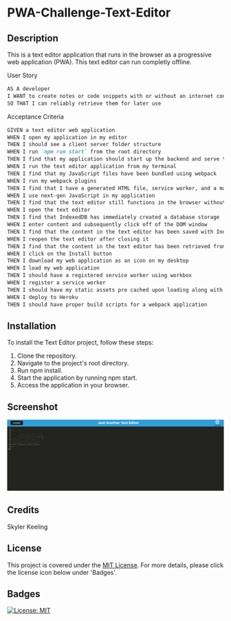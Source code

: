 # PWA-Challenge-Text-Editor

## Description

This is a text editor application that runs in the browser as a progressive web application (PWA). This text editor can run completly offline.

User Story

```md
AS A developer
I WANT to create notes or code snippets with or without an internet connection
SO THAT I can reliably retrieve them for later use
```

Acceptance Criteria

```md
GIVEN a text editor web application
WHEN I open my application in my editor
THEN I should see a client server folder structure
WHEN I run `npm run start` from the root directory
THEN I find that my application should start up the backend and serve the client
WHEN I run the text editor application from my terminal
THEN I find that my JavaScript files have been bundled using webpack
WHEN I run my webpack plugins
THEN I find that I have a generated HTML file, service worker, and a manifest file
WHEN I use next-gen JavaScript in my application
THEN I find that the text editor still functions in the browser without errors
WHEN I open the text editor
THEN I find that IndexedDB has immediately created a database storage
WHEN I enter content and subsequently click off of the DOM window
THEN I find that the content in the text editor has been saved with IndexedDB
WHEN I reopen the text editor after closing it
THEN I find that the content in the text editor has been retrieved from our IndexedDB
WHEN I click on the Install button
THEN I download my web application as an icon on my desktop
WHEN I load my web application
THEN I should have a registered service worker using workbox
WHEN I register a service worker
THEN I should have my static assets pre cached upon loading along with subsequent pages and static assets
WHEN I deploy to Heroku
THEN I should have proper build scripts for a webpack application
```

## Installation

To install the Text Editor project, follow these steps:

1. Clone the repository.
2. Navigate to the project's root directory.
3. Run npm install.
4. Start the application by running npm start.
5. Access the application in your browser.

## Screenshot

![alt text](public/Picture.png)

## Credits

Skyler Keeling

## License

This project is covered under the [MIT License](./LICENSE). For more details, please click the license icon below under 'Badges'.

## Badges

[![License: MIT](https://img.shields.io/badge/License-MIT-yellow.svg)](https://opensource.org/licenses/MIT)
